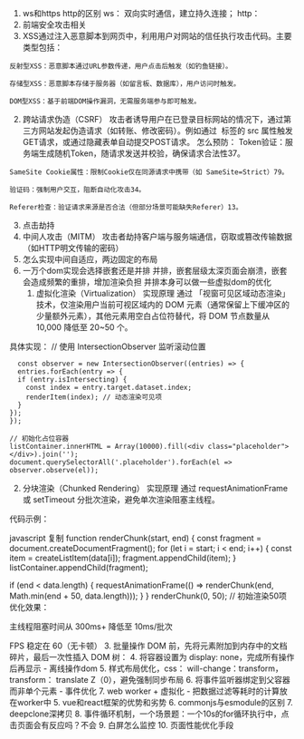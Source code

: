 1. ws和https http的区别
  ws： 双向实时通信，建立持久连接；
  http：
2. 前端安全攻击相关
  1. XSS通过注入恶意脚本到网页中，利用用户对网站的信任执行攻击代码。主要类型包括：

    反射型XSS：恶意脚本通过URL参数传递，用户点击后触发（如钓鱼链接）。

    存储型XSS：恶意脚本存储于服务器（如留言板、数据库），用户访问时触发。

    DOM型XSS：基于前端DOM操作漏洞，无需服务端参与即可触发。
  2. 跨站请求伪造（CSRF）
  攻击者诱导用户在已登录目标网站的情况下，通过第三方网站发起伪造请求（如转账、修改密码）。例如通过 <img> 标签的 src 属性触发GET请求，或通过隐藏表单自动提交POST请求。
  怎么预防：
    Token验证：服务端生成随机Token，随请求发送并校验，确保请求合法性37。

    SameSite Cookie属性：限制Cookie仅在同源请求中携带（如 SameSite=Strict）79。

    验证码：强制用户交互，阻断自动化攻击34。

    Referer检查：验证请求来源是否合法（但部分场景可能缺失Referer）13。
  3. 点击劫持
  4. 中间人攻击（MITM） 攻击者劫持客户端与服务端通信，窃取或篡改传输数据（如HTTP明文传输的密码）
3. 怎么实现中间自适应，两边固定的布局
4. 一万个dom实现会选择嵌套还是并排
  并排，嵌套层级太深页面会崩溃，嵌套会造成频繁的重排，增加渲染负担
  并排本身可以做一些虚拟dom的优化
   1. 虚拟化渲染（Virtualization）
  实现原理
  通过 「视窗可见区域动态渲染」 技术，仅渲染用户当前可视区域内的 DOM 元素（通常保留上下缓冲区的少量额外元素），其他元素用空白占位符替代，将 DOM 节点数量从 10,000 降低至 20~50 个。

  具体实现：
  // 使用 IntersectionObserver 监听滚动位置
  ```
    const observer = new IntersectionObserver((entries) => {
    entries.forEach(entry => {
    if (entry.isIntersecting) {
      const index = entry.target.dataset.index;
      renderItem(index); // 动态渲染可见项
    }
  });
});

// 初始化占位容器
listContainer.innerHTML = Array(10000).fill(<div class="placeholder"></div>).join('');
document.querySelectorAll('.placeholder').forEach(el => observer.observe(el));

```
2. 分块渲染（Chunked Rendering）
实现原理
通过 requestAnimationFrame 或 setTimeout 分批次渲染，避免单次渲染阻塞主线程。

代码示例：

javascript
复制
function renderChunk(start, end) {
  const fragment = document.createDocumentFragment();
  for (let i = start; i < end; i++) {
    const item = createListItem(data[i]);
    fragment.appendChild(item);
  }
  listContainer.appendChild(fragment);
  
  if (end < data.length) {
    requestAnimationFrame(() => renderChunk(end, Math.min(end + 50, data.length)));
  }
}
renderChunk(0, 50); // 初始渲染50项
优化效果：

主线程阻塞时间从 300ms+ 降低至 10ms/批次

FPS 稳定在 60（无卡顿）
  3. 批量操作 DOM 前，先将元素附加到内存中的文档碎片，最后一次性插入 DOM 树：
  4. 将容器设置为 display: none，完成所有操作后再显示 - 离线操作dom
  5. 样式布局优化，css： will-change：transform，transform： translate Z（0），避免强制同步布局
  6. 将事件监听器绑定到父容器而非单个元素 - 事件优化
  7. web worker + 虚拟化 - 把数据过滤等耗时的计算放在worker中
5. vue和react框架的优势和劣势
6. commonjs与esmodule的区别
7. deepclone深拷贝
8. 事件循环机制，一个场景题：一个10s的for循环执行中，点击页面会有反应吗？不会
9. 白屏怎么监控
10. 页面性能优化手段